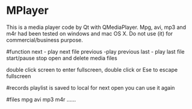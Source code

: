 # MPlayer
This is a media player code by Qt with QMediaPlayer. Mpg, avi, mp3 and m4r had been tested on windows and mac OS X. Do not use (it) for commercial/business purpose.

#function
next - play next file
previous -play previous
last - play last file
start/pause
stop
open and delete media files

double click screen to enter fullscreen, double click or Ese to escape fullscreen

#records
playlist is saved to local for next open you can use it again

#files 
mpg
avi
mp3
m4r
......

